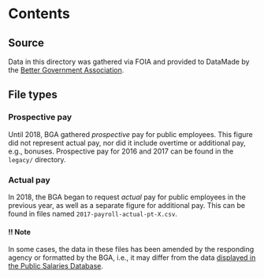 # Contents

## Source

Data in this directory was gathered via FOIA and provided to DataMade by the [Better Government Association](https://www.bettergov.org/).

## File types

### Prospective pay

Until 2018, BGA gathered _prospective_ pay for public employees. This figure did not represent actual pay, nor did it include overtime or additional pay, e.g., bonuses. Prospective pay for 2016 and 2017 can be found in the `legacy/` directory.

### Actual pay

In 2018, the BGA began to request _actual_ pay for public employees in the previous year, as well as a separate figure for additional pay. This can be found in files named `2017-payroll-actual-pt-X.csv`.

#### ‼️ Note
In some cases, the data in these files has been amended by the responding agency or formatted by the BGA, i.e., it may differ from the data [displayed in the Public Salaries Database](https://salaries.bettergov.org).
